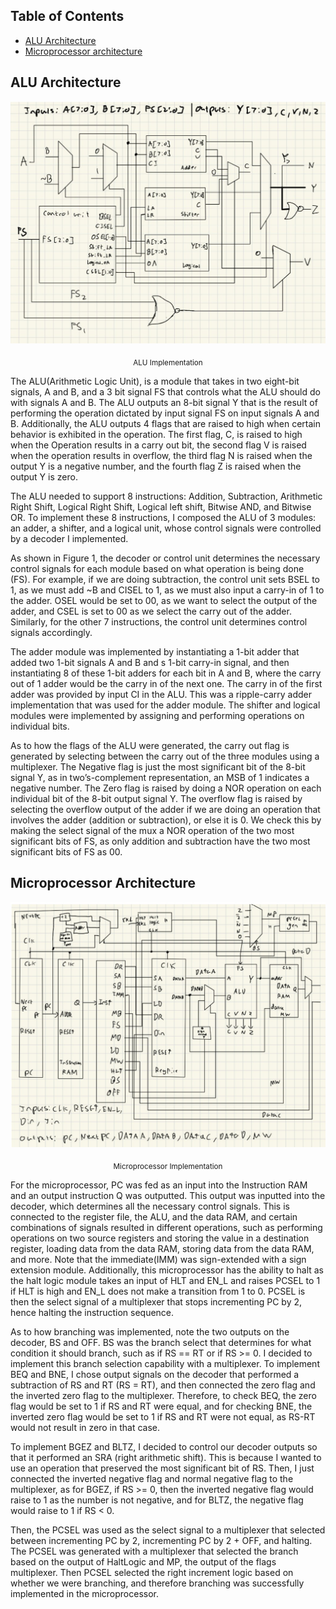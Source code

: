 ## Table of Contents
- [ALU Architecture](#alu-architecture)
- [Microprocessor architecture](#microprocessor-architecture)


## ALU Architecture

<p align="center">
  <img src="../assets/alu.png" alt="ALU Implementation" width="600">
</p>

<p align="center"><sub>ALU Implementation</sub></p>

The ALU(Arithmetic Logic Unit), is a module that takes in two eight-bit signals, A and B, and a 3 bit signal FS that controls what the ALU should do with signals A and B. The ALU outputs an 8-bit signal Y that is the result of performing the operation dictated by input signal FS on input signals A and B. Additionally, the ALU outputs 4 flags that are raised to high when certain behavior is exhibited in the operation. The first flag, C, is raised to high when the Operation results in a carry out bit, the second flag V is raised when the operation results in overflow, the third flag N is raised when the output Y is a negative number, and the fourth flag Z is raised when the output Y is zero.

The ALU needed to support 8 instructions: Addition, Subtraction, Arithmetic Right Shift, Logical Right Shift, Logical left shift, Bitwise AND, and Bitwise OR. To implement these 8 instructions, I composed the ALU of 3 modules: an adder, a shifter, and a logical unit, whose control signals were controlled by a decoder I implemented. 

As shown in Figure 1, the decoder or control unit determines the necessary control signals for each module based on what operation is being done (FS). For example, if we are doing subtraction, the control unit sets BSEL to 1, as we must add ~B and CISEL to 1, as we must also input a carry-in of 1 to the adder. OSEL would be set to 00, as we want to select the output of the adder, and CSEL is set to 00 as we select the carry out of the adder. Similarly, for the other 7 instructions, the control unit determines control signals accordingly. 

The adder module was implemented by instantiating a 1-bit adder that added two 1-bit signals A and B and s 1-bit carry-in signal, and then instantiating 8 of these 1-bit adders for each bit in A and B, where the carry out of 1 adder would be the carry in of the next one. The carry in of the first adder was provided by input CI in the ALU. This was a ripple-carry adder implementation that was used for the adder module. The shifter and logical modules were implemented by assigning and performing operations on individual bits.

As to how the flags of the ALU were generated, the carry out flag is generated by selecting between the carry out of the three modules using a multiplexer. The Negative flag is just the most significant bit of the 8-bit signal Y, as in two’s-complement representation, an MSB of 1 indicates a negative number. The Zero flag is raised by doing a NOR operation on each individual bit of the 8-bit output signal Y. The overflow flag is raised by selecting the overflow output of the adder if we are doing an operation that involves the adder (addition or subtraction), or else it is 0. We check this by making the select signal of the mux a NOR operation of the two most significant bits of FS, as only addition and subtraction have the two most significant bits of FS as 00. 

## Microprocessor Architecture

<p align="center">
  <img src="../assets/microprocessor.png" alt="Microprocessor Implementation" width="600">
</p>

<p align="center"><sub>Microprocessor Implementation</sub></p>

For the microprocessor, PC was fed as an input into the Instruction RAM and an output instruction Q was outputted. This output was inputted into the decoder, which determines all the necessary control signals. This is connected to the register file, the ALU, and the data RAM, and certain combinations of signals resulted in different operations, such as performing operations on two source registers and storing the value in a destination register, loading data from the data RAM, storing data from the data RAM, and more. Note that the immediate(IMM) was sign-extended with a sign extension module. Additionally, this microprocessor has the ability to halt as the halt logic module takes an input of HLT and EN_L and raises PCSEL to 1 if HLT is high and EN_L does not make a transition from 1 to 0. PCSEL is then the select signal of a multiplexer that stops incrementing PC by 2, hence halting the instruction sequence. 

As to how branching was implemented, note the two outputs on the decoder, BS and OFF. BS was the branch select that determines for what condition it should branch, such as if RS == RT or if RS >= 0. I decided to implement this branch selection capability with a multiplexer. To implement BEQ and BNE, I chose output signals on the decoder that performed a subtraction of RS and RT (RS = RT), and then connected the zero flag and the inverted zero flag to the multiplexer. Therefore, to check BEQ, the zero flag would be set to 1 if RS and RT were equal, and for checking BNE, the inverted zero flag would be set to 1 if RS and RT were not equal, as RS-RT would not result in zero in that case.

To implement BGEZ and BLTZ, I decided to control our decoder outputs so that it performed an SRA (right arithmetic shift). This is because I wanted to use an operation that preserved the most significant bit of RS. Then, I just connected the inverted negative flag and normal negative flag to the multiplexer, as for BGEZ, if RS >= 0, then the inverted negative flag would raise to 1 as the number is not negative, and for BLTZ, the negative flag would raise to 1 if RS < 0. 

Then, the PCSEL was used as the select signal to a multiplexer that selected between incrementing PC by 2, incrementing PC by 2 + OFF, and halting. The PCSEL was generated with a multiplexer that selected the branch based on the output of HaltLogic and MP, the output of the flags multiplexer. Then PCSEL selected the right increment logic based on whether we were branching, and therefore branching was successfully implemented in the microprocessor.
